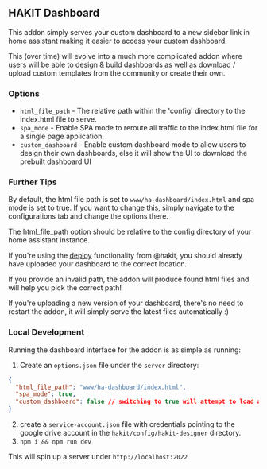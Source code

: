 ## HAKIT Dashboard

This addon simply serves your custom dashboard to a new sidebar link in home assistant making it easier to access your custom dashboard.

This (over time) will evolve into a much more complicated addon where users will be able to design & build dashboards as well as download / upload custom templates from the community or create their own.

### Options

- `html_file_path` - The relative path within the 'config' directory to the index.html file to serve.
- `spa_mode` - Enable SPA mode to reroute all traffic to the index.html file for a single page application.
- `custom_dashboard` - Enable custom dashboard mode to allow users to design their own dashboards, else it will show the UI to download the prebuilt dashboard UI


### Further Tips

By default, the html file path is set to `www/ha-dashboard/index.html` and spa mode is set to true. If you want to change this, simply navigate to the configurations tab and change the options there.

The html_file_path option should be relative to the config directory of your home assistant instance.

If you're using the [deploy](https://shannonhochkins.github.io/ha-component-kit/?path=/docs/introduction-deploying--docs) functionality from @hakit, you should already have uploaded your dashboard to the correct location.

If you provide an invalid path, the addon will produce found html files and will help you pick the correct path!

If you're uploading a new version of your dashboard, there's no need to restart the addon, it will simply serve the latest files automatically :)


### Local Development

Running the dashboard interface for the addon is as simple as running:

1. Create an `options.json` file under the `server` directory:
```json
{
  "html_file_path": "www/ha-dashboard/index.html",
  "spa_mode": true,
  "custom_dashboard": false // switching to true will attempt to load a html file under hakit/config/www/ha-dashboard/index.html so you will need to create the `config` folder as well as all subdirectories if you're testing this flow.
}
```
2. create a `service-account.json` file with credentials pointing to the google drive account in the `hakit/config/hakit-designer` directory.
3. `npm i && npm run dev`

This will spin up a server under `http://localhost:2022`

